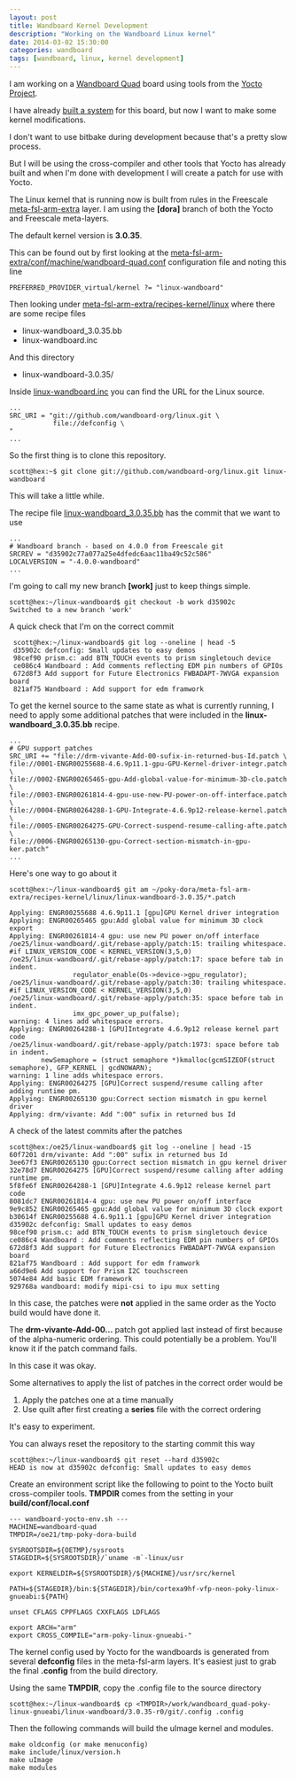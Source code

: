 ```yaml
---
layout: post
title: Wandboard Kernel Development
description: "Working on the Wandboard Linux kernel"
date: 2014-03-02 15:30:00
categories: wandboard
tags: [wandboard, linux, kernel development]
---
```


I am working on a [Wandboard Quad][wandboard-org] board using tools from the
[Yocto Project][yocto-project].

I have already [built a system][yocto-wandboard] for this board, but now I want
to make some kernel modifications. 

I don't want to use bitbake during development because that's a pretty
slow process.

But I will be using the cross-compiler and other tools that Yocto has already
built and when I'm done with development I will create a patch for use with
Yocto.

The Linux kernel that is running now is built from rules in the Freescale 
[meta-fsl-arm-extra][meta-fsl-arm-extra-dora] layer. I am using the **[dora]**
branch of both the Yocto and Freescale meta-layers.

The default kernel version is **3.0.35**. 

This can be found out by first looking at the 
[meta-fsl-arm-extra/conf/machine/wandboard-quad.conf][wandboard-quad-conf]
configuration file and noting this line

    PREFERRED_PROVIDER_virtual/kernel ?= "linux-wandboard"
 
Then looking under [meta-fsl-arm-extra/recipes-kernel/linux][recipes-linux-kernel]
where there are some recipe files

- linux-wandboard_3.0.35.bb
- linux-wandboard.inc

And this directory

- linux-wandboard-3.0.35/

Inside [linux-wandboard.inc][linux-wandboard-inc] you can find the URL for the
Linux source.
 
    ...
    SRC_URI = "git://github.com/wandboard-org/linux.git \
               file://defconfig \
    "
    ...

So the first thing is to clone this repository.

    scott@hex:~$ git clone git://github.com/wandboard-org/linux.git linux-wandboard

This will take a little while.

The recipe file [linux-wandboard_3.0.35.bb][linux-wandboard-3-0-35-bb] has the
commit that we want to use

    ...
    # Wandboard branch - based on 4.0.0 from Freescale git
    SRCREV = "d35902c77a077a25e4dfedc6aac11ba49c52c586"
    LOCALVERSION = "-4.0.0-wandboard"
    ...

I'm going to call my new branch **[work]** just to keep things simple.

    scott@hex:~/linux-wandboard$ git checkout -b work d35902c
    Switched to a new branch 'work'

A quick check that I'm on the correct commit

     scott@hex:~/linux-wandboard$ git log --oneline | head -5
     d35902c defconfig: Small updates to easy demos
     98cef90 prism.c: add BTN_TOUCH events to prism singletouch device
     ce086c4 Wandboard : Add comments reflecting EDM pin numbers of GPIOs
     672d8f3 Add support for Future Electronics FWBADAPT-7WVGA expansion board
     821af75 Wandboard : Add support for edm framwork

To get the kernel source to the same state as what is currently running, I need
to apply some additional patches that were included in the
**linux-wandboard_3.0.35.bb** recipe.

    ...
    # GPU support patches
    SRC_URI += "file://drm-vivante-Add-00-sufix-in-returned-bus-Id.patch \
    file://0001-ENGR00255688-4.6.9p11.1-gpu-GPU-Kernel-driver-integr.patch \
    file://0002-ENGR00265465-gpu-Add-global-value-for-minimum-3D-clo.patch \
    file://0003-ENGR00261814-4-gpu-use-new-PU-power-on-off-interface.patch \
    file://0004-ENGR00264288-1-GPU-Integrate-4.6.9p12-release-kernel.patch \
    file://0005-ENGR00264275-GPU-Correct-suspend-resume-calling-afte.patch \
    file://0006-ENGR00265130-gpu-Correct-section-mismatch-in-gpu-ker.patch"
    ...

Here's one way to go about it

    scott@hex:~/linux-wandboard$ git am ~/poky-dora/meta-fsl-arm-extra/recipes-kernel/linux/linux-wandboard-3.0.35/*.patch

    Applying: ENGR00255688 4.6.9p11.1 [gpu]GPU Kernel driver integration
    Applying: ENGR00265465 gpu:Add global value for minimum 3D clock export
    Applying: ENGR00261814-4 gpu: use new PU power on/off interface
    /oe25/linux-wandboard/.git/rebase-apply/patch:15: trailing whitespace.
    #if LINUX_VERSION_CODE < KERNEL_VERSION(3,5,0)
    /oe25/linux-wandboard/.git/rebase-apply/patch:17: space before tab in indent.
                    regulator_enable(Os->device->gpu_regulator);
    /oe25/linux-wandboard/.git/rebase-apply/patch:30: trailing whitespace.
    #if LINUX_VERSION_CODE < KERNEL_VERSION(3,5,0)
    /oe25/linux-wandboard/.git/rebase-apply/patch:35: space before tab in indent.
                    imx_gpc_power_up_pu(false);
    warning: 4 lines add whitespace errors.
    Applying: ENGR00264288-1 [GPU]Integrate 4.6.9p12 release kernel part code
    /oe25/linux-wandboard/.git/rebase-apply/patch:1973: space before tab in indent.
            newSemaphore = (struct semaphore *)kmalloc(gcmSIZEOF(struct semaphore), GFP_KERNEL | gcdNOWARN);
    warning: 1 line adds whitespace errors.
    Applying: ENGR00264275 [GPU]Correct suspend/resume calling after adding runtime pm.
    Applying: ENGR00265130 gpu:Correct section mismatch in gpu kernel driver
    Applying: drm/vivante: Add ":00" sufix in returned bus Id

A check of the latest commits after the patches

    scott@hex:/oe25/linux-wandboard$ git log --oneline | head -15
    60f7201 drm/vivante: Add ":00" sufix in returned bus Id
    3ee67f3 ENGR00265130 gpu:Correct section mismatch in gpu kernel driver
    32e78d7 ENGR00264275 [GPU]Correct suspend/resume calling after adding runtime pm.
    5f8fe6f ENGR00264288-1 [GPU]Integrate 4.6.9p12 release kernel part code
    8081dc7 ENGR00261814-4 gpu: use new PU power on/off interface
    9e9c852 ENGR00265465 gpu:Add global value for minimum 3D clock export
    b30614f ENGR00255688 4.6.9p11.1 [gpu]GPU Kernel driver integration
    d35902c defconfig: Small updates to easy demos
    98cef90 prism.c: add BTN_TOUCH events to prism singletouch device
    ce086c4 Wandboard : Add comments reflecting EDM pin numbers of GPIOs
    672d8f3 Add support for Future Electronics FWBADAPT-7WVGA expansion board
    821af75 Wandboard : Add support for edm framwork
    a66d9e6 Add support for Prism I2C touchscreen
    5074e84 Add basic EDM framework
    929768a wandboard: modify mipi-csi to ipu mux setting

In this case, the patches were **not** applied in the same order as the Yocto
build would have done it.
 
The **drm-vivante-Add-00...** patch got applied last instead of first because 
of the alpha-numeric ordering. This could potentially be a problem. You'll know
it if the patch command fails.

In this case it was okay.

Some alternatives to apply the list of patches in the correct order would be 

1. Apply the patches one at a time manually
2. Use quilt after first creating a **series** file with the correct ordering 

It's easy to experiment. 

You can always reset the repository to the starting commit this way

    scott@hex:~/linux-wandboard$ git reset --hard d35902c
    HEAD is now at d35902c defconfig: Small updates to easy demos


Create an environment script like the following to point to the Yocto built
cross-compiler tools. **TMPDIR** comes from the setting in your 
**build/conf/local.conf**

    --- wandboard-yocto-env.sh ---
    MACHINE=wandboard-quad
    TMPDIR=/oe21/tmp-poky-dora-build

    SYSROOTSDIR=${OETMP}/sysroots
    STAGEDIR=${SYSROOTSDIR}/`uname -m`-linux/usr

    export KERNELDIR=${SYSROOTSDIR}/${MACHINE}/usr/src/kernel

    PATH=${STAGEDIR}/bin:${STAGEDIR}/bin/cortexa9hf-vfp-neon-poky-linux-gnueabi:${PATH}

    unset CFLAGS CPPFLAGS CXXFLAGS LDFLAGS

    export ARCH="arm"
    export CROSS_COMPILE="arm-poky-linux-gnueabi-"


The kernel config used by Yocto for the wandboards is generated from several
**defconfig** files in the meta-fsl-arm layers. It's easiest just to grab the
final **.config** from the build directory.

Using the same **TMPDIR**, copy the .config file to the source directory

    scott@hex:~/linux-wandboard$ cp <TMPDIR>/work/wandboard_quad-poky-linux-gnueabi/linux-wandboard/3.0.35-r0/git/.config .config


Then the following commands will build the uImage kernel and modules.

    make oldconfig (or make menuconfig)
    make include/linux/version.h
    make uImage
    make modules


[wandboard-org]: http://www.wandboard.org/
[yocto-project]: https://www.yoctoproject.org/
[yocto-wandboard]: /wandboard/Wandboard-Systems-with-Yocto.html
[meta-fsl-arm-extra-dora]: https://github.com/Freescale/meta-fsl-arm-extra/tree/dora
[wandboard-quad-conf]: https://github.com/Freescale/meta-fsl-arm-extra/blob/dora/conf/machine/wandboard-quad.conf
[recipes-linux-kernel]: https://github.com/Freescale/meta-fsl-arm-extra/tree/dora/recipes-kernel/linux
[linux-wandboard-inc]: https://github.com/Freescale/meta-fsl-arm-extra/blob/dora/recipes-kernel/linux/linux-wandboard.inc
[linux-wandboard-3-0-35-bb]: https://github.com/Freescale/meta-fsl-arm-extra/blob/dora/recipes-kernel/linux/linux-wandboard_3.0.35.bb